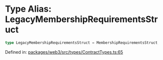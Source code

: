 # Type Alias: LegacyMembershipRequirementsStruct

```ts
type LegacyMembershipRequirementsStruct = MembershipRequirementsStruct;
```

Defined in: [packages/web3/src/types/ContractTypes.ts:65](https://github.com/towns-protocol/towns/blob/0db1fd0ac7258e8db8cedfb6183e8eade8284fa1/packages/web3/src/types/ContractTypes.ts#L65)
